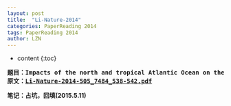 ```yaml
---
layout: post
title:  "Li-Nature-2014" 
categories: PaperReading 2014
tags: PaperReading 2014
author: LZN
---
```


* content
{:toc}

<pre><strong>题目：Impacts of the north and tropical Atlantic Ocean on the Antarctic Peninsula and sea ice</strong>
<strong>原文：<a href="http://222.200.180.66:1234/L_Zealot/paperhub/warehouse/Li-Nature-2014-505_7484_538-542.pdf">Li-Nature-2014-505_7484_538-542.pdf</a></strong></pre>
<strong>笔记：占坑，回填(2015.5.11)</strong>